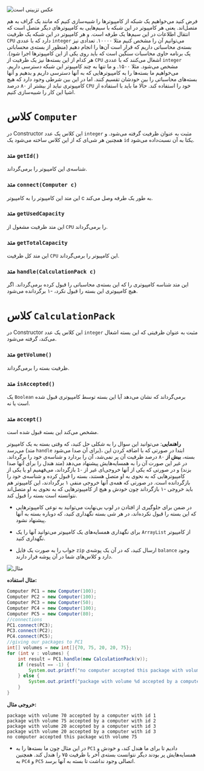 ![عکس تزیینی است](https://cdn.xl.thumbs.canstockphoto.com/abstract-computer-network-with-laptops-computer-generated-image-stock-illustrations_csp8130567.jpg)

فرض کنید می‌خواهیم یک شبکه از کامپیوتر‌ها را شبیه‌سازی کنیم که مانند یک گراف به هم متصل‌اند. یعنی هر کامپیوتر در این شبکه با سیم‌هایی به کامپیوتر‌های دیگر متصل است که انتقال اطلاعات در این سیم‌ها یک طرفه است. و هر کامپیوتر در این شبکه یک ظرفیت `CPU` دارد که با عددی `integer` می‌توانیم آن را مشخص کنیم مثلا ۱۰۰۰۰. تعدادی نیز بسته‌ی محاسباتی داریم که قرار است آن‌ها را انجام دهیم (منظور از بسته‌ی محساباتی یک برنامه حاوی محاسبات سنگین است که باید روی یکی از این کامپیوترها اجرا شود). هر کدام از این بسته‌ها نیز یک ظرفیت از `CPU` اشغال می‌کنند که با عددی `integer` مشخص می‌شود. مثلا ۱۵۰۰. و ما تنها به چند کامپیوتر این شبکه دسترسی داریم. می‌خواهیم ما بسته‌ها را به کامپیوتر‌هایی که به آنها دسترسی داریم و بدهیم و آنها بسته‌های محاسباتی را بین خودشان تقسیم کنند. اما در این بین شرطی وجود دارد که هیچ کامپیوتری نباید از بیشتر از ۸۰ درصد `CPU` خود را استفاده کند. حالا ما باید با استفاده از اشیا این کار را شبیه‌سازی کنیم.

# کلاس `Computer`
در Constructor این کلاس یک عدد `integer‍` مثبت به عنوان ظرفیت گرفته می‌شود. و همچنین هر شی‌ای که از این کلاس ساخته می‌شود یک `id` یکتا به آن نسبت‌داده می‌شود. 

### متد `getId()`
شناسه‌ی این کامپیوتر را برمی‌گرداند.

### متد `connect(Computer c)`
این متد این کامپیوتر را به کامپیوتر c به طور یک طرفه وصل می‌کند.

### متد `getUsedCapacity`
این متد ظرفیت مشغول از `CPU` را برمی‌گرداند.

### متد ‍`getTotalCapacity`
این متد کل ظرفیت `CPU` این کامپیوتر را برمی‌گرداند.

### متد `handle(CalculationPack c)`
این متد شناسه کامپیوتری را که این بسته‌ی محاسباتی را قبول کرده برمی‌گرداند.
اگر هیچ کامپیوتری این بسته را قبول نکرد، -۱ برگردانده می‌شود.

# کلاس `CalculationPack`

در Constructor این کلاس یک عدد `integer‍` مثبت به عنوان ظرفیتی که این بسته اشغال می‌کند، گرفته می‌شود.

### متد `getVolume()`
ظرفیت بسته را برمی‌گرداند.

### متد `isAccepted()`
یک `Boolean` برمی‌گرداند که نشان می‌دهد آیا این بسته توسط کامپیوتری قبول شده است یا نه.

### متد `accept()`
مشخص می‌کند این بسته قبول شده است.

**راهنمایی**: می‌توانید این سوال را به شکلی حل کنید، که وقتی بسته به یک کامپیوتر می‌رسد (متد `handle` برای آن صدا می‌شود)، ابتدا در صورتی که با اضافه کردن این بسته، **بیش از** ۸۰ درصد ظرفیت آن پر نمی‌شد، آن را بردارد و شناسه‌ی خود را برگرداند. در غیر این صورت آن را به همسایه‌هایش پیشنهاد می‌دهد (متد هندل را برای آنها صدا بزند) و در صورتی که یکی از آنها خروجی‌ای غیر از `-1` بازگرداند، می‌فهمیم او یا یکی از کامپیوترهایی که به نحوی به او متصل هستند، بسته را قبول کرده و شناسه‌ی خود را بازگردانده است. در صورتی که همه‌ی آنها خروجی منفی ۱ برگردادند، این کامپیوتر هم باید خروجی -۱ بازگرداند چون خودش و هیچ از کامپیوترهایی که به نحوی به او متصل‌اند نتوانسته‌ است بسته را قبول کند.
-   در ضمن برای جلوگیری از افتادن در لوپ بی‌نهایت می‌توانید به نوعی کامپیوترهایی که این بسته را قبول نکرده‌اند، در هر شی بسته نگهداری کنید، که دوباره بسته به آنها پیشنهاد نشود.
- برای نگهداری همسایه‌های یک کامپیوتر می‌توانید آنها را یک `ArrayList` از کامپیوتر نگهداری کنید.


- جواب را به صورت یک فایل `zip` ارسال کنید، که در آن یک پوشه‌ی `balance` وجود دارد و کلاس‌های شما در آن پوشه قرار دارند.

![مثال](https://drive.google.com/uc?id=139ZrrjGKqNEbThgqbbn099uqLvYA0POE)

**مثال استفاده:**

```java
Computer PC1 = new Computer(100);
Computer PC2 = new Computer(100);
Computer PC3 = new Computer(50);
Computer PC4 = new Computer(100);
Computer PC5 = new Computer(80);
//connections
PC1.connect(PC3);
PC3.connect(PC2);
PC4.connect(PC5);
//giving our packages to PC1
int[] volumes = new int[]{70, 75, 20, 20, 75};
for (int v : volumes) {
    int result = PC1.handle(new CalculationPack(v));
    if (result == -1) {
        System.out.printf("no computer accepted this package with volume %d \n", v);
    } else {
        System.out.printf("package with volume %d accepted by a computer with id %d\n", v, result);
    }
}
```

**خروجی مثال:**

```text
package with volume 70 accepted by a computer with id 1
package with volume 75 accepted by a computer with id 2
package with volume 20 accepted by a computer with id 3
package with volume 20 accepted by a computer with id 3
no computer accepted this package with volume 75 
```

- در این مثال چون ما بسته‌ها را به `PC1` دادیم تا برای ما هندل کند، و خودش و همسایه‌هایش پر بودند دیگر نتوانست بسته‌ی آخر با ظرفیت ۷۵ را هندل کند. همچنین به `PC4` و `PC5` اتصالی وجود نداشت تا بسته به آنها برسد.